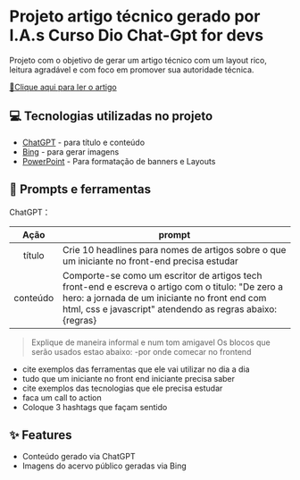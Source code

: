 # Projeto artigo técnico gerado por I.A.s Curso Dio Chat-Gpt for devs

Projeto com o objetivo de gerar um artigo técnico com um layout rico, leitura agradável e com foco em promover sua autoridade técnica.

<a href="https://web.dio.me/articles/de-zero-a-hero-a-jornada-de-um-iniciante-no-front-end-com-html-css-e-javascript?back=/articles"> 📕Clique aqui para ler o artigo</a>

## 💻 Tecnologias utilizadas no projeto

- [ChatGPT](https://chat.openai.com/) - para título e conteúdo
- [Bing](https://www.bing.com/images/create?cc=br) - para gerar imagens
- [PowerPoint](https://www.microsoft.com/en/microsoft-365/powerpoint) - Para formatação de banners e Layouts

## 📄 Prompts e ferramentas


ChatGPT：

|   Ação   | prompt                                                                                                                                                                                                                                                                         |
| :------: | ------------------------------------------------------------------------------------------------------------------------------------------------------------------------------------------------------------------------------------------------------------------------------ |
|  título  | Crie 10 headlines para nomes de artigos sobre o que um iniciante no front-end precisa estudar                                                                                                                                                                                                    |
| conteúdo |  Comporte-se como um escritor de artigos tech front-end e escreva o artigo com o titulo: "De zero a hero: a jornada de um iniciante no front end com html, css e javascript" atendendo as regras abaixo: {regras}
>Explique de maneira informal e num tom amigavel
 >Os blocos que serão usados estao abaixo: 
 -por onde comecar no frontend 
 - cite exemplos das ferramentas que ele vai utilizar no dia a dia
 - tudo que um iniciante no  front end iniciante precisa saber
- cite exemplos das tecnologias que ele precisa estudar 
- faca um call to action 
- Coloque 3 hashtags que façam sentido      


## ✨ Features

- Conteúdo gerado via ChatGPT
- Imagens do acervo público geradas via Bing
